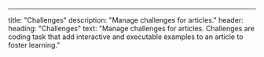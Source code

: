 ---
title: "Challenges"
description: "Manage challenges for articles."
header:
  heading: "Challenges"
  text: "Manage challenges for articles. Challenges are coding task that add interactive and executable examples to an article to foster learning."
